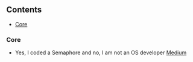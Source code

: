 ## Contents

* [Core](#core)

### Core
* Yes, I coded a Semaphore and no, I am not an OS developer [Medium](https://medium.com/free-code-camp/yes-i-coded-a-semaphore-and-no-i-am-not-an-os-developer-c721650e1887)
